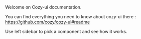 Welcome on Cozy-ui documentation.

You can find everything you need to know about cozy-ui there : https://github.com/cozy/cozy-ui#readme

Use left sidebar to pick a component and see how it works.